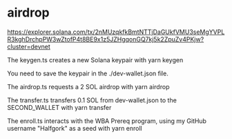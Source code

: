 # airdrop

https://explorer.solana.com/tx/2nMUzqkfkBmtNTTjDaGUkfVMU3seMgYVPLR3kghDrchpPW3wZtofP4t8BE9x1z5JZHgqonGQ7kj5k2ZpuZv4PKjw?cluster=devnet

The keygen.ts creates a new Solana keypair with yarn keygen

You need to save the keypair in the ./dev-wallet.json file.

The airdrop.ts requests a 2 SOL airdrop with yarn airdrop

The transfer.ts transfers 0.1 SOL from dev-wallet.json to the SECOND_WALLET with yarn transfer

The enroll.ts interacts with the WBA Prereq program, using my GitHub username "Halfgork" as a seed with yarn enroll


